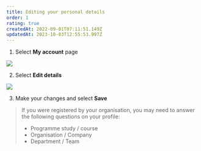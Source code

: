 ```yaml
---
title: Editing your personal details
order: 1
rating: true
createdAt: 2022-09-01T07:11:51.149Z
updatedAt: 2023-10-03T12:55:53.997Z
---
```

1. Select **My account** page

![](/img/editing-profile_1.png)

2. Select **Edit details**

![](/img/editing-profile_2.png)

3. Make your changes and select **Save**

> If you were registered by your organisation, you may need to answer the following questions on your profile:
>
> * Programme study / course
> * Organisation / Company
> * Department / Team
